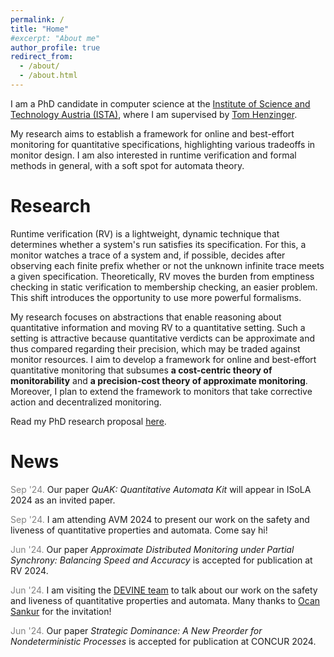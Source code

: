 ```yaml
---
permalink: /
title: "Home"
#excerpt: "About me"
author_profile: true
redirect_from: 
  - /about/
  - /about.html
---
```


I am a PhD candidate in computer science at the [Institute of Science and Technology Austria (ISTA)](https://ista.ac.at/en/home/), where I am supervised by [Tom Henzinger](https://pub.ist.ac.at/~tah/).

My research aims to establish a framework for online and best-effort monitoring for quantitative specifications, highlighting various tradeoffs in monitor design. I am also interested in runtime verification and formal methods in general, with a soft spot for automata theory.

# Research

Runtime verification (RV) is a lightweight, dynamic technique that determines whether a system's run satisfies its specification. For this, a monitor watches a trace of a system and, if possible, decides after observing each finite prefix whether or not the unknown infinite trace meets a given specification. Theoretically, RV moves the burden from emptiness checking in static verification to membership checking, an easier problem. This shift introduces the opportunity to use more powerful formalisms.

My research focuses on abstractions that enable reasoning about quantitative information and moving RV to a quantitative setting. Such a setting is attractive because quantitative verdicts can be approximate and thus compared regarding their precision, which may be traded against monitor resources. I aim to develop a framework for online and best-effort quantitative monitoring that subsumes **a cost-centric theory of monitorability** and **a precision-cost theory of approximate monitoring**. Moreover, I plan to extend the framework to monitors that take corrective action and decentralized monitoring. 

Read my PhD research proposal [here](https://egesarac.github.io/files/proposal21.pdf).

# News

<span style="color:gray">Sep '24.</span> Our paper *QuAK: Quantitative Automata Kit* will appear in ISoLA 2024 as an invited paper.

<span style="color:gray">Sep '24.</span> I am attending AVM 2024 to present our work on the safety and liveness of quantitative properties and automata. Come say hi!

<span style="color:gray">Jun '24.</span> Our paper *Approximate Distributed Monitoring under Partial Synchrony: Balancing Speed and Accuracy* is accepted for publication at RV 2024.

<span style="color:gray">Jun '24.</span> I am visiting the [DEVINE team](https://devine.inria.fr/) to talk about our work on the safety and liveness of quantitative properties and automata. Many thanks to [Ocan Sankur](https://people.irisa.fr/Ocan.Sankur/) for the invitation!

<span style="color:gray">Jun '24.</span> Our paper *Strategic Dominance: A New Preorder for Nondeterministic Processes* is accepted for publication at CONCUR 2024.

<!-- <span style="color:gray">Jul '23.</span> I will spend the next three months at the [Austrian Institute of Technology (AIT)](https://www.ait.ac.at/en/) as an intern, working on distributed monitoring under [Dejan Ničković](https://sites.google.com/view/nickovic). Looking forward to it! -->

<!-- <span style="color:gray">Jun '23.</span> Our paper *Safety and Liveness of Quantitative Automata* is accepted for publication at CONCUR 2023. -->

<!-- <span style="color:gray">Apr '23.</span> Our paper *Regular Methods for Operator Precedence Languages* is accepted for publication at ICALP 2023. -->

<!-- <span style="color:gray">Mar '23.</span> I will be attending ETAPS 2023 to present our work at FoSSaCS. Come say hi! -->

<!-- <span style="color:gray">Dec '22.</span> Our paper *Quantitative Safety and Liveness* is accepted for publication at FoSSaCS 2023. -->

<!--<span style="color:gray">Jul '22.</span> I am looking for an internship opportunity for Summer 2023. If you’d like to get in touch, please don't hesitate to email me!-->

<!--<span style="color:gray">Jun '22.</span> Our paper *Abstract Monitors for Quantitative Specifications* is accepted for publication at RV 2022.-->